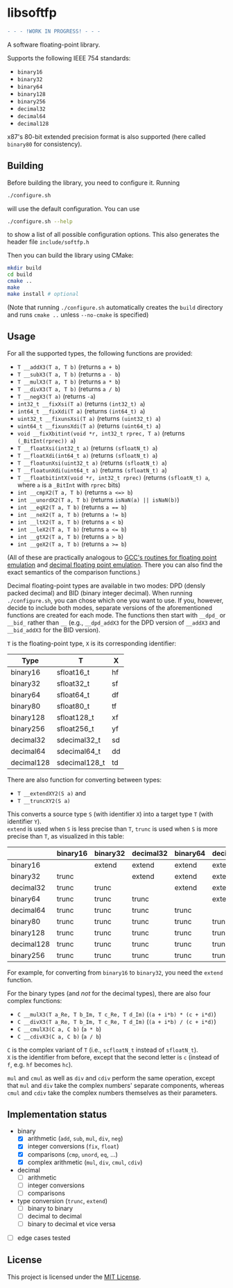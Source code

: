 # libsoftfp

```diff
- - - !WORK IN PROGRESS! - - -
```

A software floating-point library.

Supports the following IEEE 754 standards:

- `binary16`
- `binary32`
- `binary64`
- `binary128`
- `binary256`
- `decimal32`
- `decimal64`
- `decimal128`

x87's 80-bit extended precision format is also supported (here called `binary80` for consistency).

## Building

Before building the library, you need to configure it. Running

```bash
./configure.sh
```

will use the default configuration. You can use

```bash
./configure.sh --help
```

to show a list of all possible configuration options.
This also generates the header file `include/softfp.h`

Then you can build the library using CMake:

```bash
mkdir build
cd build
cmake ..
make
make install # optional
```

(Note that running `./configure.sh` automatically creates the `build` directory and runs `cmake ..` unless `--no-cmake`
is specified)

## Usage

For all the supported types, the following functions are provided:

- `T __addX3(T a, T b)` (returns `a + b`)
- `T __subX3(T a, T b)` (returns `a - b`)
- `T __mulX3(T a, T b)` (returns `a * b`)
- `T __divX3(T a, T b)` (returns `a / b`)
- `T __negX3(T a)` (returns `-a`)
- `int32_t __fixXsi(T a)` (returns `(int32_t) a`)
- `int64_t __fixXdi(T a)` (returns `(int64_t) a`)
- `uint32_t __fixunsXsi(T a)` (returns `(uint32_t) a`)
- `uint64_t __fixunsXdi(T a)` (returns `(uint64_t) a`)
- `void __fixXbitint(void *r, int32_t rprec, T a)` (returns `(_BitInt(rprec)) a`)
- `T __floatXsi(int32_t a)` (returns `(sfloatN_t) a`)
- `T __floatXdi(int64_t a)` (returns `(sfloatN_t) a`)
- `T __floatunXsi(uint32_t a)` (returns `(sfloatN_t) a`)
- `T __floatunXdi(uint64_t a)` (returns `(sfloatN_t) a`)
- `T __floatbitintX(void *r, int32_t rprec)` (returns `(sfloatN_t) a`, where `a` is a `_BitInt` with `rprec` bits)
- `int __cmpX2(T a, T b)` (returns `a <=> b`)
- `int __unordX2(T a, T b)` (returns `isNaN(a) || isNaN(b)`)
- `int __eqX2(T a, T b)` (returns `a == b`)
- `int __neX2(T a, T b)` (returns `a != b`)
- `int __ltX2(T a, T b)` (returns `a < b`)
- `int __leX2(T a, T b)` (returns `a <= b`)
- `int __gtX2(T a, T b)` (returns `a > b`)
- `int __geX2(T a, T b)` (returns `a >= b`)

(All of these are practically analogous to
[GCC's routines for floating point emulation](https://gcc.gnu.org/onlinedocs/gccint/Soft-float-library-routines.html)
and [decimal floating point emulation](https://gcc.gnu.org/onlinedocs/gccint/Decimal-float-library-routines.html).
There you can also find the exact semantics of the comparison functions.)

Decimal floating-point types are available in two modes: DPD (densly packed decimal) and BID (binary integer decimal).
When running `./configure.sh`, you can chose which one you want to use. If you, however, decide to include both modes,
separate versions of the aforementioned functions are created for each mode. The functions then start with `__dpd_` or
`__bid_` rather than `__` (e.g., `__dpd_addX3` for the DPD version of `__addX3` and `__bid_addX3` for the BID version).

`T` is the floating-point type, `X` is its corresponding identifier:

| Type       | T             | X  |
| ---------- | ------------- | -- |
| binary16   | sfloat16_t    | hf |
| binary32   | sfloat32_t    | sf |
| binary64   | sfloat64_t    | df |
| binary80   | sfloat80_t    | tf |
| binary128  | sfloat128_t   | xf |
| binary256  | sfloat256_t   | yf |
| decimal32  | sdecimal32_t  | sd |
| decimal64  | sdecimal64_t  | dd |
| decimal128 | sdecimal128_t | td |

There are also function for converting between types:

- `T __extendXY2(S a)` and
- `T __truncXY2(S a)`

This converts a source type `S` (with identifier `X`)
into a target type `T` (with identifier `Y`).  
`extend` is used when `S` is less precise than `T`,
`trunc` is used when `S` is more precise than `T`,
as visualized in this table:

|            | binary16 | binary32 | decimal32 | binary64 | decimal64 | binary80 | binary128 | decimal128 | binary256  |
| ---------- | -------- | -------- | --------- | -------- | --------- | -------- | --------- | ---------- | ---------- |
| binary16   |          | extend   | extend    | extend   | extend    | extend   | extend    | extend     | extend     |
| binary32   | trunc    |          | extend    | extend   | extend    | extend   | extend    | extend     | extend     |
| decimal32  | trunc    | trunc    |           | extend   | extend    | extend   | extend    | extend     | extend     |
| binary64   | trunc    | trunc    | trunc     |          | extend    | extend   | extend    | extend     | extend     |
| decimal64  | trunc    | trunc    | trunc     | trunc    |           | extend   | extend    | extend     | extend     |
| binary80   | trunc    | trunc    | trunc     | trunc    | trunc     |          | extend    | extend     | extend     |
| binary128  | trunc    | trunc    | trunc     | trunc    | trunc     | trunc    |           | extend     | extend     |
| decimal128 | trunc    | trunc    | trunc     | trunc    | trunc     | trunc    | trunc     |            | extend     |
| binary256  | trunc    | trunc    | trunc     | trunc    | trunc     | trunc    | trunc     | trunc      |            |

For example, for converting from `binary16` to `binary32`, you need the `extend` function.

For the binary types (and *not* for the decimal types), there are also four complex functions:

- `C __mulX3(T a_Re, T b_Im, T c_Re, T d_Im)` (`(a + i*b) * (c + i*d)`)
- `C __divX3(T a_Re, T b_Im, T c_Re, T d_Im)` (`(a + i*b) / (c + i*d)`)
- `C __cmulX3(C a, C b)` (`a * b`)
- `C __cdivX3(C a, C b)` (`a / b`)

`C` is the complex variant of `T` (i.e., `scfloatN_t` instead of `sfloatN_t`).  
`X` is the identifier from before, except that the second letter is `c` (instead of `f`, e.g. `hf` becomes `hc`).

`mul` and `cmul` as well as `div` and `cdiv` perform the same operation,
except that `mul` and `div` take the complex numbers' separate components,
whereas `cmul` and `cdiv` take the complex numbers themselves as their parameters.

## Implementation status

- binary
  - [x] arithmetic (`add`, `sub`, `mul`, `div`, `neg`)
  - [x] integer conversions (`fix`, `float`)
  - [x] comparisons (`cmp`, `unord`, `eq`, ...)
  - [x] complex arithmetic (`mul`, `div`, `cmul`, `cdiv`)
- decimal
  - [ ] arithmetic
  - [ ] integer conversions
  - [ ] comparisons
- type conversion (`trunc`, `extend`)
  - [ ] binary to binary
  - [ ] decimal to decimal
  - [ ] binary to decimal et vice versa
- [ ] edge cases tested

## License

This project is licensed under the [MIT License](LICENSE).
